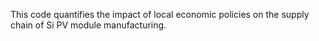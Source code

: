 This code quantifies the impact of local economic policies on the supply chain of Si PV module manufacturing. 
